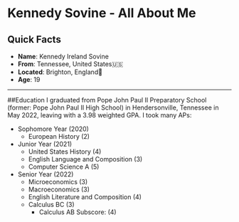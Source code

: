 # Kennedy Sovine - All About Me
## Quick Facts
- **Name**: Kennedy Ireland Sovine
- **From**: Tennessee, United States🇺🇸
- **Located**: Brighton, England🏴󠁧󠁢󠁥󠁮󠁧󠁿
- **Age**: 19
***
##Education
I graduated from Pope John Paul II Preparatory School (former: Pope John Paul II High School) in Hendersonville, Tennessee in May 2022, leaving with a 3.98 weighted GPA.
I took many APs:
- Sophomore Year (2020)
  - European History (2)
- Junior Year (2021)
  - United States History (4)
  - English Language and Composition (3)
  - Computer Science A (5)
- Senior Year (2022)
  - Microeconomics (3)
  - Macroeconomics (3)
  - English Literature and Composition (4)
  - Calculus BC (3)
    - Calculus AB Subscore: (4)
